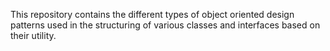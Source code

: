 This repository contains the different types of object oriented design patterns used in the structuring of various classes and interfaces based on their utility.
